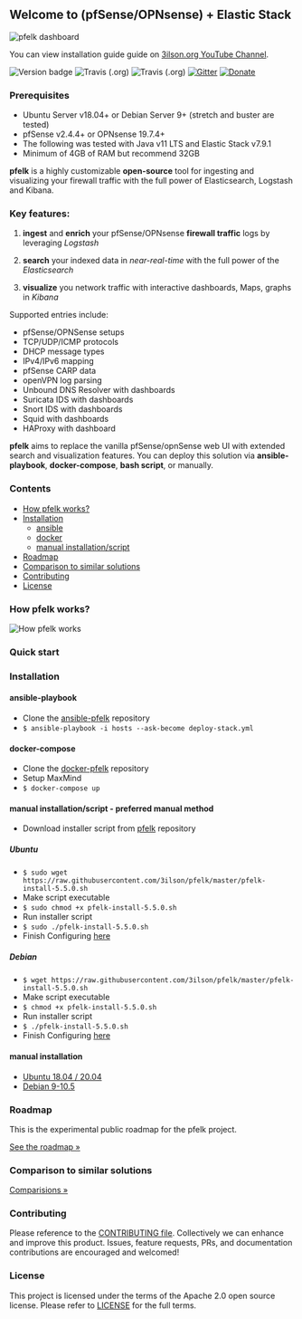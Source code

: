 ## Welcome to (pfSense/OPNsense) + Elastic Stack  

![pfelk dashboard](https://raw.githubusercontent.com/3ilson/pfelk/master/Images/dashboards.gif)

You can view installation guide guide on [3ilson.org YouTube Channel](https://www.youtube.com/3ilsonorg).


![Version badge](https://img.shields.io/badge/ELK-7.9.1-blue.svg)
![Travis (.org)](https://img.shields.io/travis/3ilson/ansible-pfelk?label=Ansible-playbook) ![Travis (.org)](https://img.shields.io/travis/3ilson/docker-pfelk?label=Docker-compose) [![Gitter](https://badges.gitter.im/pfelk/community.svg)](https://gitter.im/pfelk/community?utm_source=badge&utm_medium=badge&utm_campaign=pr-badge)
[![Donate](https://img.shields.io/badge/Donate-PayPal-green.svg)](https://www.paypal.me/a3ilson) 

### Prerequisites
- Ubuntu Server v18.04+ or Debian Server 9+ (stretch and buster are tested)
- pfSense v2.4.4+ or OPNsense 19.7.4+
- The following was tested with Java v11 LTS and Elastic Stack v7.9.1
- Minimum of 4GB of RAM but recommend 32GB

**pfelk** is a highly customizable **open-source** tool for ingesting and visualizing your firewall traffic with the full power of Elasticsearch, Logstash and Kibana.

### Key features:

1. **ingest** and **enrich** your pfSense/OPNsense **firewall traffic** logs by leveraging *Logstash*

2. **search** your indexed data in *near-real-time* with the full power of the *Elasticsearch*

3. **visualize** you network traffic with interactive dashboards, Maps, graphs in *Kibana*

Supported entries include:
 - pfSense/OPNSense setups
 - TCP/UDP/ICMP protocols
 - DHCP message types
 - IPv4/IPv6 mapping
 - pfSense CARP data
 - openVPN log parsing
 - Unbound DNS Resolver with dashboards
 - Suricata IDS with dashboards
 - Snort IDS with dashboards
 - Squid with dashboards
 - HAProxy with dashboard

**pfelk** aims to replace the vanilla pfSense/opnSense web UI with extended search and visualization features. You can deploy this solution via **ansible-playbook**, **docker-compose**, **bash script**, or manually.

### Contents
* [How pfelk works?](https://github.com/3ilson/pfelk#how-pfelk-works)
* [Installation](https://github.com/3ilson/pfelk#installation)
  * [ansible](https://github.com/3ilson/pfelk#ansible-playbook)
  * [docker](https://github.com/3ilson/pfelk#docker-compose)
  * [manual installation/script](https://github.com/3ilson/pfelk#manual-installationscript---preferred-manual-method)
* [Roadmap](https://github.com/3ilson/pfelk#roadmap)
* [Comparison to similar solutions](https://github.com/3ilson/pfelk#comparison-to-similar-solutions)
* [Contributing](https://github.com/3ilson/pfelk#contributing)
* [License](https://github.com/3ilson/pfelk#license)

### How pfelk works?
![How pfelk works](https://github.com/3ilson/pfelk/raw/master/Images/how-pfelk.png)
### Quick start

### Installation
#### ansible-playbook
 * Clone the [ansible-pfelk](https://github.com/3ilson/ansible-pfelk) repository
 * `$ ansible-playbook -i hosts --ask-become deploy-stack.yml`

#### docker-compose
 * Clone the [docker-pfelk](https://github.com/3ilson/docker-pfelk) repository
 * Setup MaxMind
 * `$ docker-compose up`

#### manual installation/script - preferred manual method
* Download installer script from [pfelk](https://raw.githubusercontent.com/3ilson/pfelk/master/pfelk-install-5.5.0.sh) repository
##### Ubuntu
* `$ sudo wget https://raw.githubusercontent.com/3ilson/pfelk/master/pfelk-install-5.5.0.sh`
* Make script executable 
* `$ sudo chmod +x pfelk-install-5.5.0.sh`
* Run installer script 
* `$ sudo ./pfelk-install-5.5.0.sh`
* Finish Configuring [here](https://github.com/3ilson/pfelk/blob/master/install/script.md)
##### Debian
* `$ wget https://raw.githubusercontent.com/3ilson/pfelk/master/pfelk-install-5.5.0.sh`
* Make script executable 
* `$ chmod +x pfelk-install-5.5.0.sh`
* Run installer script 
* `$ ./pfelk-install-5.5.0.sh`
* Finish Configuring [here](https://github.com/3ilson/pfelk/blob/master/install/script.md)

#### manual installation
* [Ubuntu 18.04 / 20.04](https://github.com/3ilson/pfelk/blob/master/install/ubuntu.md)
* [Debian 9-10.5](https://github.com/3ilson/pfelk/blob/master/install/debian.md)

### Roadmap
This is the experimental public roadmap for the pfelk project.

[See the roadmap »](https://github.com/orgs/3ilson/projects)

### Comparison to similar solutions
[Comparisions »](https://github.com/3ilson/pfelk/wiki/Comparison)

### Contributing
Please reference to the [CONTRIBUTING file](https://github.com/3ilson/pfelk/blob/master/CONTRIBUTING.md). Collectively we can enhance and improve this product. Issues, feature requests, PRs, and documentation contributions are encouraged and welcomed!

### License
This project is licensed under the terms of the Apache 2.0 open source license. Please refer to [LICENSE](https://github.com/3ilson/pfelk/blob/master/license) for the full terms.
